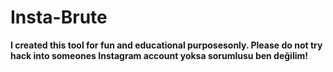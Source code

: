 # Insta-Brute
<b>I created this tool for fun and educational purposesonly. Please do not try hack into someones Instagram account yoksa sorumlusu ben değilim!</b>

